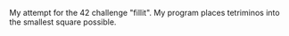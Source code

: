 My attempt for the 42 challenge "fillit".
My program places tetriminos into the smallest square possible.
